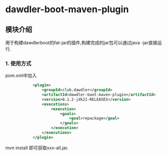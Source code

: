 # dawdler-boot-maven-plugin

## 模块介绍

用于构建dawdlerboot的fat-jar的插件,构建完成的jar包可以通过java -jar直接运行.

### 1. 使用方式

pom.xml中加入

```xml
			<plugin>
				<groupId>club.dawdler</groupId>
				<artifactId>dawdler-boot-maven-plugin</artifactId>
				<version>0.1.2-jdk21-RELEASES</version>
				<executions>
					<execution>
						<goals>
							<goal>repackage</goal>
						</goals>
					</execution>
				</executions>
			</plugin>
```

mvn install 即可获取xxx-all.jar.